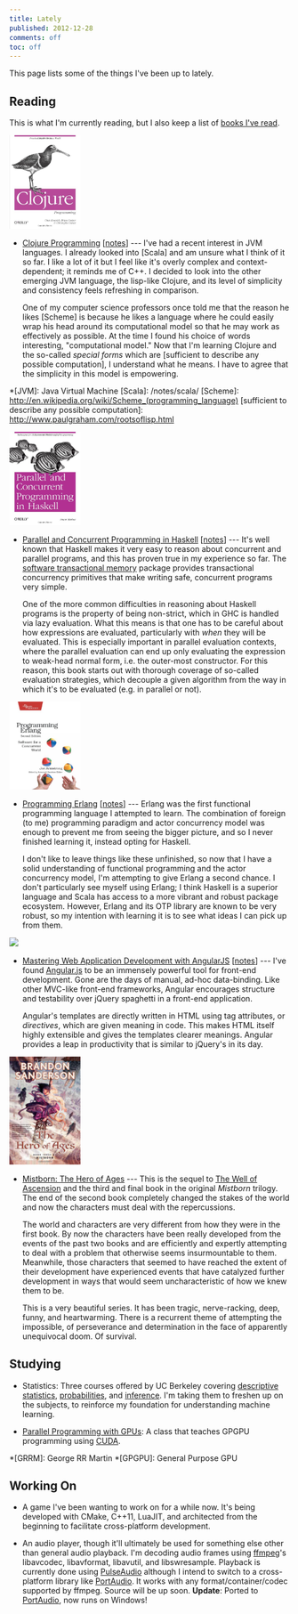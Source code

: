 ```yaml
---
title: Lately
published: 2012-12-28
comments: off
toc: off
---
```


This page lists some of the things I've been up to lately.

## Reading

This is what I'm currently reading, but I also keep a list of [books I've read](/reads).

<img src="/images/books/clojure.jpg" class="right" width="128">

* [Clojure Programming](http://amzn.com/1449394701) [[notes](/notes/clojure/)] --- I've had a recent interest in JVM languages. I already looked into [Scala] and am unsure what I think of it so far. I like a lot of it but I feel like it's overly complex and context-dependent; it reminds me of C++. I decided to look into the other emerging JVM language, the lisp-like Clojure, and its level of simplicity and consistency feels refreshing in comparison.

    One of my computer science professors once told me that the reason he likes [Scheme] is because he likes a language where he could easily wrap his head around its computational model so that he may work as effectively as possible. At the time I found his choice of words interesting, "computational model." Now that I'm learning Clojure and the so-called _special forms_ which are [sufficient to describe any possible computation], I understand what he means. I have to agree that the simplicity in this model is empowering.

*[JVM]: Java Virtual Machine
[Scala]: /notes/scala/
[Scheme]: http://en.wikipedia.org/wiki/Scheme_(programming_language)
[sufficient to describe any possible computation]: http://www.paulgraham.com/rootsoflisp.html

<img src="/images/books/haskellconpar.jpg" class="right" width="128">

* [Parallel and Concurrent Programming in Haskell](http://amzn.com/1449335942) [[notes](/notes/haskell/)] --- It's well known that Haskell makes it very easy to reason about concurrent and parallel programs, and this has proven true in my experience so far. The [software transactional memory] package provides transactional concurrency primitives that make writing safe, concurrent programs very simple.

    One of the more common difficulties in reasoning about Haskell programs is the property of being non-strict, which in GHC is handled via lazy evaluation. What this means is that one has to be careful about how expressions are evaluated, particularly with _when_ they will be evaluated. This is especially important in parallel evaluation contexts, where the parallel evaluation can end up only evaluating the expression to weak-head normal form, i.e. the outer-most constructor. For this reason, this book starts out with thorough coverage of so-called evaluation strategies, which decouple a given algorithm from the way in which it's to be evaluated (e.g. in parallel or not).

[software transactional memory]: http://en.wikipedia.org/wiki/Software_transactional_memory

<img src="/images/books/erlang.jpg" class="right" width="128">

* [Programming Erlang](http://amzn.com/193778553X) [[notes](/notes/erlang/)] --- Erlang was the first functional programming language I attempted to learn. The combination of foreign (to me) programming paradigm and actor concurrency model was enough to prevent me from seeing the bigger picture, and so I never finished learning it, instead opting for Haskell.

    I don't like to leave things like these unfinished, so now that I have a solid understanding of functional programming and the actor concurrency model, I'm attempting to give Erlang a second chance. I don't particularly see myself using Erlang; I think Haskell is a superior language and Scala has access to a more vibrant and robust package ecosystem. However, Erlang and its OTP library are known to be very robust, so my intention with learning it is to see what ideas I can pick up from them.

<img src="/images/books/angularjs.jpg" class="right" width="128">

* [Mastering Web Application Development with AngularJS](http://amzn.com/1782161821) [[notes](/notes/angular/)] --- I've found [Angular.js] to be an immensely powerful tool for front-end development. Gone are the days of manual, ad-hoc data-binding. Like other MVC-like front-end frameworks, Angular encourages structure and testability over jQuery spaghetti in a front-end application.

    Angular's templates are directly written in HTML using tag attributes, or _directives_, which are given meaning in code. This makes HTML itself highly extensible and gives the templates clearer meanings. Angular provides a leap in productivity that is similar to jQuery's in its day.

[Angular.js]: http://angularjs.org

<img src="/images/books/mistborn3.jpg" class="right" width="128">

* [Mistborn: The Hero of Ages](http://amzn.com/0765356147) --- This is the sequel to [The Well of Ascension] and the third and final book in the original _Mistborn_ trilogy. The end of the second book completely changed the stakes of the world and now the characters must deal with the repercussions.

    The world and characters are very different from how they were in the first book. By now the characters have been really developed from the events of the past two books and are efficiently and expertly attempting to deal with a problem that otherwise seems insurmountable to them. Meanwhile, those characters that seemed to have reached the extent of their development have experienced events that have catalyzed further development in ways that would seem uncharacteristic of how we knew them to be.

    This is a very beautiful series. It has been tragic, nerve-racking, deep, funny, and heartwarming. There is a recurrent theme of attempting the impossible, of perseverance and determination in the face of apparently unequivocal doom. Of survival.

[The Well of Ascension]: /reads/#mistborn2

## Studying

* Statistics: Three courses offered by UC Berkeley covering [descriptive statistics](https://www.edx.org/course/uc-berkeley/stat2-1x/introduction-statistics/594), [probabilities](https://www.edx.org/course/uc-berkeley/stat2-2x/introduction-statistics/685), and [inference](https://www.edx.org/course/uc-berkeley/stat2-3x/introduction-statistics/825). I'm taking them to freshen up on the subjects, to reinforce my foundation for understanding machine learning.

* [Parallel Programming with GPUs](https://www.udacity.com/course/cs344): A class that teaches GPGPU programming using [CUDA](http://en.wikipedia.org/wiki/CUDA).

*[GRRM]: George RR Martin
*[GPGPU]: General Purpose GPU

## Working On

* A game I've been wanting to work on for a while now. It's being developed with CMake, C++11, LuaJIT, and architected from the beginning to facilitate cross-platform development.

* An audio player, though it'll ultimately be used for something else other than general audio playback. I'm decoding audio frames using [ffmpeg](http://www.ffmpeg.org/)'s libavcodec, libavformat, libavutil, and libswresample. Playback is currently done using [PulseAudio](http://www.freedesktop.org/wiki/Software/PulseAudio) although I intend to switch to a cross-platform library like [PortAudio](http://www.portaudio.com/). It works with any format/container/codec supported by ffmpeg. Source will be up soon. **Update**: Ported to [PortAudio](http://www.portaudio.com/), now runs on Windows!

